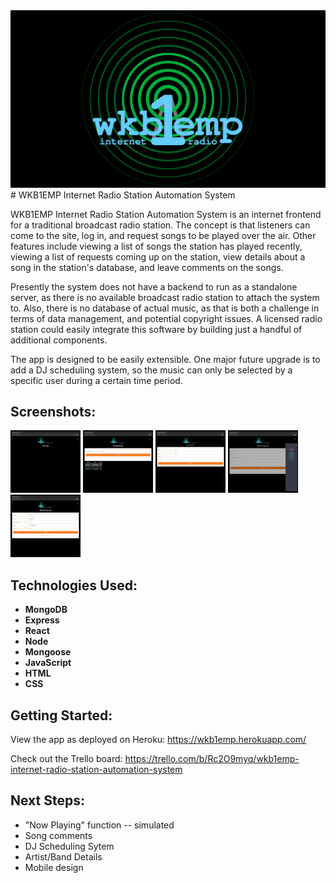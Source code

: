 <img src="screenshots/wkb1emp_logo.png">
# WKB1EMP Internet Radio Station Automation System

WKB1EMP Internet Radio Station Automation System is an internet frontend for a traditional broadcast radio station. The concept is that listeners can come to the site, log in, and request songs to be played over the air. Other features include viewing a list of songs the station has played recently, viewing a list of requests coming up on the station, view details about a song in the station's database, and leave comments on the songs.

Presently the system does not have a backend to run as a standalone server, as there is no available broadcast radio station to attach the system to. Also, there is no database of actual music, as that is both a challenge in terms of data management, and potential copyright issues. A licensed radio station could easily integrate this software by building just a handful of additional components.

The app is designed to be easily extensible. One major future upgrade is to add a DJ scheduling system, so the music can only be selected by a specific user during a certain time period.

## Screenshots:
<a href="screenshots/screenshot0.png"><img src="screenshots/screenshot0.png" width="112" height="100"></a>
<a href="screenshots/screenshot1.png"><img src="screenshots/screenshot1.png" width="112" height="100"></a>
<a href="screenshots/screenshot2.png"><img src="screenshots/screenshot2.png" width="112" height="100"></a>
<a href="screenshots/screenshot3.png"><img src="screenshots/screenshot3.png" width="112" height="100"></a>
<a href="screenshots/screenshot4.png"><img src="screenshots/screenshot4.png" width="112" height="100"></a>

## Technologies Used:
- __MongoDB__
- __Express__
- __React__
- __Node__
- __Mongoose__
- __JavaScript__
- __HTML__
- __CSS__

## Getting Started:
View the app as deployed on Heroku: <https://wkb1emp.herokuapp.com/>

Check out the Trello board: <https://trello.com/b/Rc2O9myq/wkb1emp-internet-radio-station-automation-system>


## Next Steps:
- "Now Playing" function -- simulated
- Song comments
- DJ Scheduling Sytem
- Artist/Band Details
- Mobile design
